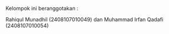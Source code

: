 Kelompok ini beranggotakan :

Rahiqul Munadhil (2408107010049) dan Muhammad Irfan Qadafi (2408107010054) 

